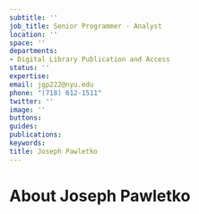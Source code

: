 ```yaml
---
subtitle: ''
job_title: Senior Programmer - Analyst
location: ''
space: ''
departments:
- Digital Library Publication and Access
status: ''
expertise: 
email: jgp222@nyu.edu
phone: "(718) 612-1511"
twitter: ''
image: ''
buttons: 
guides: 
publications: 
keywords: 
title: Joseph Pawletko
---
```


# About Joseph Pawletko